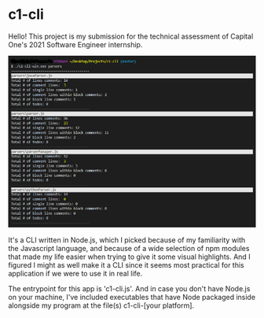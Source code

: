 # c1-cli

Hello! This project is my submission for the technical assessment of Capital One's 2021 Software Engineer internship.  

![what it looks like](https://github.com/waynezhu6/c1-cli/blob/master/c1-cli.png)

It's a CLI written in Node.js, which I picked because of my familiarity with the Javascript language, and because of a wide selection of npm modules that made my life easier when trying to give it some visual highlights. And I figured I might as well make it a CLI since it seems most practical for this application if we were to use it in real life.

The entrypoint for this app is 'c1-cli.js'. And in case you don't have Node.js on your machine, I've included executables that have Node packaged inside alongside my program at the file(s) c1-cli-[your platform].

